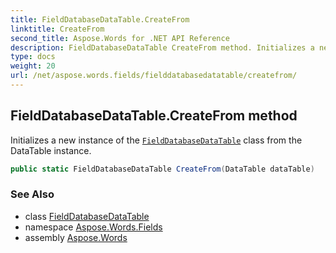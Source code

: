 ```yaml
---
title: FieldDatabaseDataTable.CreateFrom
linktitle: CreateFrom
second_title: Aspose.Words for .NET API Reference
description: FieldDatabaseDataTable CreateFrom method. Initializes a new instance of the FieldDatabaseDataTable class from the DataTable instance in C#.
type: docs
weight: 20
url: /net/aspose.words.fields/fielddatabasedatatable/createfrom/
---
```

## FieldDatabaseDataTable.CreateFrom method

Initializes a new instance of the [`FieldDatabaseDataTable`](../) class from the DataTable instance.

```csharp
public static FieldDatabaseDataTable CreateFrom(DataTable dataTable)
```

### See Also

* class [FieldDatabaseDataTable](../)
* namespace [Aspose.Words.Fields](../../fielddatabasedatatable/)
* assembly [Aspose.Words](../../../)
